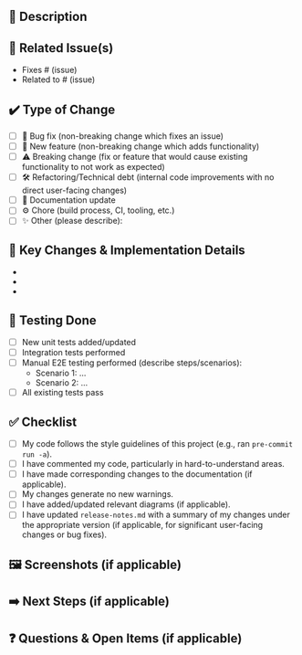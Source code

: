 ## 📝 Description

## 🔗 Related Issue(s)

- Fixes # (issue)
- Related to # (issue)

## ✔️ Type of Change

- [ ] 🐛 Bug fix (non-breaking change which fixes an issue)
- [ ] 🚀 New feature (non-breaking change which adds functionality)
- [ ] ⚠️ Breaking change (fix or feature that would cause existing functionality to not work as expected)
- [ ] 🛠️ Refactoring/Technical debt (internal code improvements with no direct user-facing changes)
- [ ] 📄 Documentation update
- [ ] ⚙️ Chore (build process, CI, tooling, etc.)
- [ ] ✨ Other (please describe):

## 🎯 Key Changes & Implementation Details

-
-
-

## 🧪 Testing Done

- [ ] New unit tests added/updated
- [ ] Integration tests performed
- [ ] Manual E2E testing performed (describe steps/scenarios):
  - Scenario 1: ...
  - Scenario 2: ...
- [ ] All existing tests pass

## ✅ Checklist

- [ ] My code follows the style guidelines of this project (e.g., ran `pre-commit run -a`).
- [ ] I have commented my code, particularly in hard-to-understand areas.
- [ ] I have made corresponding changes to the documentation (if applicable).
- [ ] My changes generate no new warnings.
- [ ] I have added/updated relevant diagrams (if applicable).
- [ ] I have updated `release-notes.md` with a summary of my changes under the appropriate version (if applicable, for significant user-facing changes or bug fixes).

## 🖼️ Screenshots (if applicable)

## ➡️ Next Steps (if applicable)

## ❓ Questions & Open Items (if applicable)
